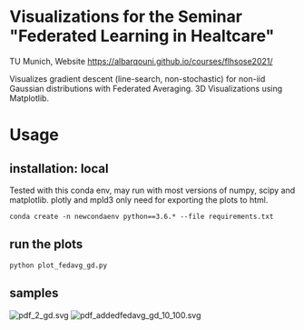 # Visualizations for the Seminar "Federated Learning in Healtcare"
TU Munich, Website https://albarqouni.github.io/courses/flhsose2021/

Visualizes gradient descent (line-search, non-stochastic) for non-iid Gaussian distributions with Federated Averaging.
3D Visualizations using Matplotlib.

# Usage
## installation: local
Tested with this conda env, may run with most versions of numpy, scipy and matplotlib. 
plotly and mpld3 only need for exporting the plots to html. 

```conda create -n newcondaenv python==3.6.* --file requirements.txt```

## run the plots
```python plot_fedavg_gd.py```

## samples
![](/plot_output/pdf_2_gd.svg   " pdf_2_gd.svg ")
![](/plot_output/pdf_addedfedavg_gd_10_100.svg   " pdf_addedfedavg_gd_10_100.svg ")
